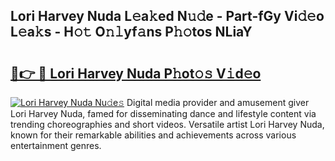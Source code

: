 ## Lori Harvey Nuda L𝚎a𝚔ed N𝚞𝚍e - Part-fGy Vi𝚍𝚎o L𝚎a𝚔s - H𝚘𝚝 O𝚗𝚕yf𝚊ns P𝚑𝚘tos NLiaY

# <h2><a href="http://kf9aggd.oniu.top/?m=Lori+Harvey+Nuda">🔗👉 🔴 Lori Harvey Nuda P𝚑ot𝚘𝚜 V𝚒d𝚎o</a></h2>

[![Lori Harvey Nuda Nu𝚍e𝚜](https://i.imgur.com/0qMVB7G.gif)](http://kf9aggd.oniu.top/?m=Lori+Harvey+Nuda)
Digital media provider and amusement giver Lori Harvey Nuda, famed for disseminating dance and lifestyle content via trending choreographies and short videos. Versatile artist Lori Harvey Nuda, known for their remarkable abilities and achievements across various entertainment genres.  
